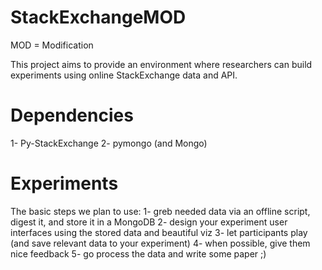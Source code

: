 StackExchangeMOD
================

MOD = Modification

This project aims to provide an environment where researchers can build experiments using online StackExchange data and API.

Dependencies
===
1- Py-StackExchange
2- pymongo (and Mongo)

Experiments
===

The basic steps we plan to use:
1- greb needed data via an offline script, digest it, and store it in a MongoDB
2- design your experiment user interfaces using the stored data and beautiful viz
3- let participants play (and save relevant data to your experiment)
4- when possible, give them nice feedback
5- go process the data and write some paper ;)